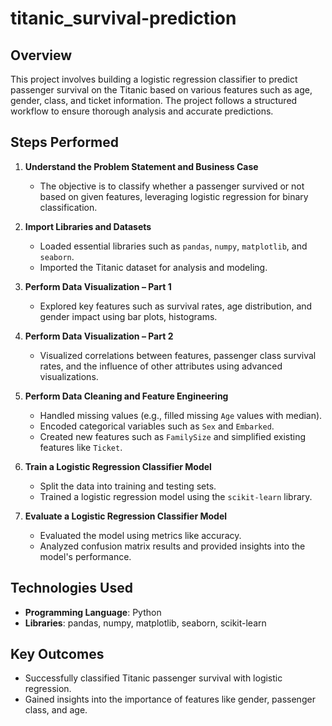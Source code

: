 # titanic_survival-prediction

## Overview  
This project involves building a logistic regression classifier to predict passenger survival on the Titanic based on various features such as age, gender, class, and ticket information. The project follows a structured workflow to ensure thorough analysis and accurate predictions.  

## Steps Performed  

1. **Understand the Problem Statement and Business Case**  
   - The objective is to classify whether a passenger survived or not based on given features, leveraging logistic regression for binary classification.  

2. **Import Libraries and Datasets**  
   - Loaded essential libraries such as `pandas`, `numpy`, `matplotlib`, and `seaborn`.  
   - Imported the Titanic dataset for analysis and modeling.  

3. **Perform Data Visualization – Part 1**  
   - Explored key features such as survival rates, age distribution, and gender impact using bar plots, histograms.  

4. **Perform Data Visualization – Part 2**  
   - Visualized correlations between features, passenger class survival rates, and the influence of other attributes using advanced visualizations.  

5. **Perform Data Cleaning and Feature Engineering**  
   - Handled missing values (e.g., filled missing `Age` values with median).  
   - Encoded categorical variables such as `Sex` and `Embarked`.  
   - Created new features such as `FamilySize` and simplified existing features like `Ticket`.  

6. **Train a Logistic Regression Classifier Model**  
   - Split the data into training and testing sets.  
   - Trained a logistic regression model using the `scikit-learn` library.  

7. **Evaluate a Logistic Regression Classifier Model**  
   - Evaluated the model using metrics like accuracy.  
   - Analyzed confusion matrix results and provided insights into the model's performance.  

## Technologies Used  
- **Programming Language**: Python  
- **Libraries**: pandas, numpy, matplotlib, seaborn, scikit-learn  

## Key Outcomes  
- Successfully classified Titanic passenger survival with logistic regression.  
- Gained insights into the importance of features like gender, passenger class, and age.  


